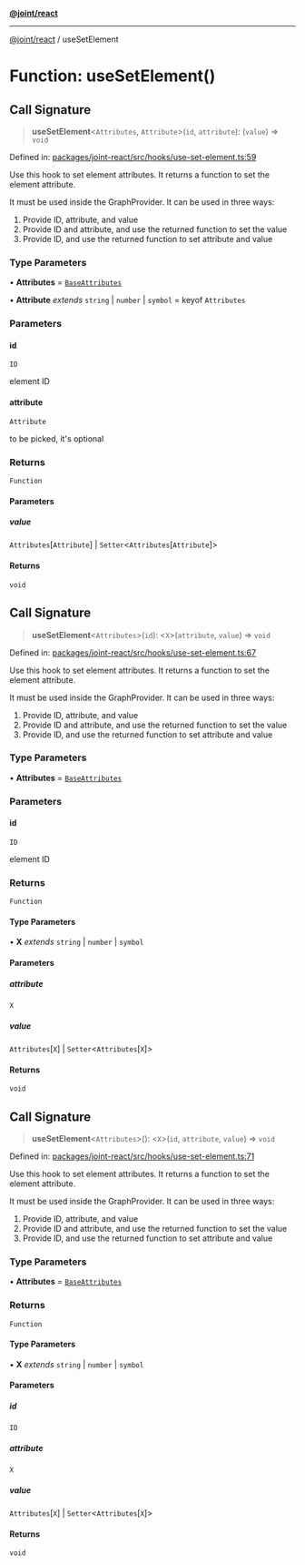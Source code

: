 [**@joint/react**](../README.md)

***

[@joint/react](../README.md) / useSetElement

# Function: useSetElement()

## Call Signature

> **useSetElement**\<`Attributes`, `Attribute`\>(`id`, `attribute`): (`value`) => `void`

Defined in: [packages/joint-react/src/hooks/use-set-element.ts:59](https://github.com/samuelgja/joint/blob/main/packages/joint-react/src/hooks/use-set-element.ts#L59)

Use this hook to set element attributes.
It returns a function to set the element attribute.

It must be used inside the GraphProvider.
It can be used in three ways:
1. Provide ID, attribute, and value
2. Provide ID and attribute, and use the returned function to set the value
3. Provide ID, and use the returned function to set attribute and value

### Type Parameters

• **Attributes** = [`BaseAttributes`](../interfaces/BaseAttributes.md)

• **Attribute** *extends* `string` \| `number` \| `symbol` = keyof `Attributes`

### Parameters

#### id

`ID`

element ID

#### attribute

`Attribute`

to be picked, it's optional

### Returns

`Function`

#### Parameters

##### value

`Attributes`\[`Attribute`\] | `Setter`\<`Attributes`\[`Attribute`\]\>

#### Returns

`void`

## Call Signature

> **useSetElement**\<`Attributes`\>(`id`): \<`X`\>(`attribute`, `value`) => `void`

Defined in: [packages/joint-react/src/hooks/use-set-element.ts:67](https://github.com/samuelgja/joint/blob/main/packages/joint-react/src/hooks/use-set-element.ts#L67)

Use this hook to set element attributes.
It returns a function to set the element attribute.

It must be used inside the GraphProvider.
It can be used in three ways:
1. Provide ID, attribute, and value
2. Provide ID and attribute, and use the returned function to set the value
3. Provide ID, and use the returned function to set attribute and value

### Type Parameters

• **Attributes** = [`BaseAttributes`](../interfaces/BaseAttributes.md)

### Parameters

#### id

`ID`

element ID

### Returns

`Function`

#### Type Parameters

• **X** *extends* `string` \| `number` \| `symbol`

#### Parameters

##### attribute

`X`

##### value

`Attributes`\[`X`\] | `Setter`\<`Attributes`\[`X`\]\>

#### Returns

`void`

## Call Signature

> **useSetElement**\<`Attributes`\>(): \<`X`\>(`id`, `attribute`, `value`) => `void`

Defined in: [packages/joint-react/src/hooks/use-set-element.ts:71](https://github.com/samuelgja/joint/blob/main/packages/joint-react/src/hooks/use-set-element.ts#L71)

Use this hook to set element attributes.
It returns a function to set the element attribute.

It must be used inside the GraphProvider.
It can be used in three ways:
1. Provide ID, attribute, and value
2. Provide ID and attribute, and use the returned function to set the value
3. Provide ID, and use the returned function to set attribute and value

### Type Parameters

• **Attributes** = [`BaseAttributes`](../interfaces/BaseAttributes.md)

### Returns

`Function`

#### Type Parameters

• **X** *extends* `string` \| `number` \| `symbol`

#### Parameters

##### id

`ID`

##### attribute

`X`

##### value

`Attributes`\[`X`\] | `Setter`\<`Attributes`\[`X`\]\>

#### Returns

`void`
